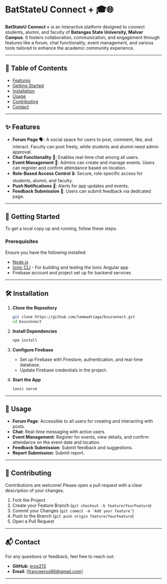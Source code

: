 # BatStateU Connect + 🎓🌐

**BatStateU Connect +** is an interactive platform designed to connect students, alumni, and faculty of **Batangas State University, Malvar Campus**.
It fosters collaboration, communication, and engagement through features like a forum, chat functionality, event management,
and various tools tailored to enhance the academic community experience.

---

## 📖 Table of Contents

- [Features](#features)
- [Getting Started](#getting-started)
- [Installation](#installation)
- [Usage](#usage)
- [Contributing](#contributing)
- [Contact](#contact)

---

## ✨ Features

- **Forum Page** 🗣️: A social space for users to post, comment, like, and interact. Faculty can post freely, while students and alumni need admin approval.
- **Chat Functionality** 💬: Enables real-time chat among all users.
- **Event Management** 🎉: Admins can create and manage events. Users can register and confirm attendance based on location.
- **Role-Based Access Control** 🔒: Secure, role-specific access for students, alumni, and faculty.
- **Push Notifications** 📲: Alerts for app updates and events.
- **Feedback Submission** 📝: Users can submit feedback via dedicated page.

---

## 🚀 Getting Started

To get a local copy up and running, follow these steps.

### Prerequisites

Ensure you have the following installed:

- [Node.js](https://nodejs.org/)
- [Ionic CLI](https://ionicframework.com/getting-started) - For building and testing the Ionic Angular app
- Firebase account and project set up for backend services

---

## 🛠️ Installation

1. **Clone the Repository**

   ```bash
   git clone https://github.com/lemmadriaga/bsuconnect.git
   cd bsuconnect
   ```

2. **Install Dependencies**

   ```bash
   npm install
   ```

3. **Configure Firebase**

   - Set up Firebase with Firestore, authentication, and real-time database.
   - Update Firebase credentials in the project.

4. **Start the App**

   ```bash
   ionic serve
   ```

---

## 📲 Usage

- **Forum Page**: Accessible to all users for creating and interacting with posts.
- **Chat**: Real-time messaging with active users.
- **Event Management**: Register for events, view details, and confirm attendance on the event date and location.
- **Feedback Submission**: Submit feedback and suggestions.
- **Report Submission**: Submit report.

---

## 🤝 Contributing

Contributions are welcome! Please open a pull request with a clear description of your changes.

1. Fork the Project
2. Create your Feature Branch (`git checkout -b feature/YourFeature`)
3. Commit your Changes (`git commit -m 'Add your feature'`)
4. Push to the Branch (`git push origin feature/YourFeature`)
5. Open a Pull Request

---



## 📬 Contact

For any questions or feedback, feel free to reach out:

- **GitHub**: [eros213](https://github.com/eros213)
- **Email**: [franceeros86@gmail.com]

---
